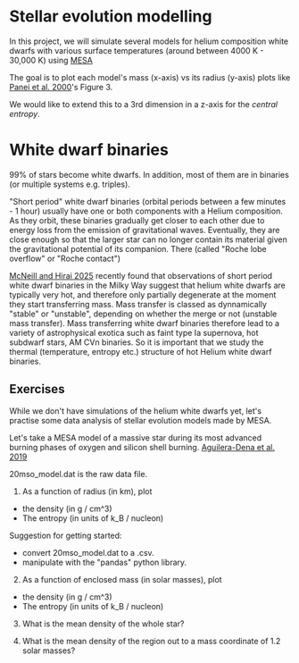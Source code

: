 # Stellar evolution modelling

In this project, we will simulate several models for helium composition white dwarfs with various surface temperatures (around between 4000 K - 30,000 K) using [MESA](https://docs.mesastar.org/en/latest/)

The goal is to plot each model's mass (x-axis) vs its radius (y-axis) plots like [Panei et al. 2000](https://adsabs.harvard.edu/full/2000A%26A...353..970P)'s Figure 3.

We would like to extend this to a 3rd dimension in a z-axis for the *central entropy*.

# White dwarf binaries

99% of stars become white dwarfs. In addition, most of them are in binaries (or multiple systems e.g. triples).

"Short period" white dwarf binaries (orbital periods between a few minutes - 1 hour) usually have one or both components with a Helium composition. As they orbit, these binaries gradually get closer to each other due to energy loss from the emission of gravitational waves. Eventually, they are close enough so that the larger star can no longer contain its material given the gravitational potential of its companion. There (called "Roche lobe overflow" or "Roche contact")

[McNeill and Hirai 2025](https://ui.adsabs.harvard.edu/abs/2025arXiv250721821M/abstract) recently found that observations of short period white dwarf binaries in the Milky Way suggest that helium white dwarfs are typically very hot, and therefore only partially degenerate at the moment they start transferring mass. Mass transfer is classed as dynnamically "stable" or "unstable", depending on whether the merge or not (unstable mass transfer). Mass  transferring white dwarf binaries therefore lead to a variety of astrophysical exotica such as faint type Ia supernova, hot subdwarf stars, AM CVn binaries. So it is important that we study the thermal (temperature, entropy etc.) structure of hot Helium white dwarf binaries.


## Exercises

While we don't have simulations of the helium white dwarfs yet, let's practise some data analysis of stellar evolution models made by MESA.

Let's take a MESA model of a massive star during its most advanced burning phases of oxygen and silicon shell burning. [Aguilera-Dena et al. 2019](https://ui.adsabs.harvard.edu/abs/2018ApJ...858..115A/abstract)

20mso_model.dat is the raw data file.

1. As a function of radius (in km), plot
  - the density (in g / cm^3)
  - The entropy (in units of k_B / nucleon)

Suggestion for getting started:
  - convert 20mso_model.dat to a .csv.
  - manipulate with the "pandas" python library.

2. As a function of enclosed mass (in solar masses), plot
  - the density (in g / cm^3)
  - The entropy (in units of k_B / nucleon)

3. What is the mean density of the whole star?

4. What is the mean density of the region out to a mass coordinate of 1.2 solar masses?
